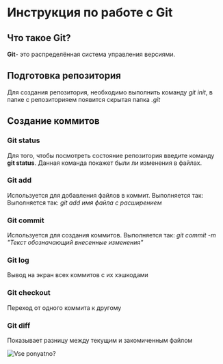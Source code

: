 # Инструкция по работе с Git

## Что такое Git?
**Git**- это распределённая система управления версиями.  

## Подготовка репозитория
Для создания репозитория, необходимо выполнить команду *git init*, в папке с репозиторияем появится скрытая папка *.git*

## Создание коммитов
### Git status
Для того, чтобы посмотреть состояние репозитория введите команду **git status**. Данная команда покажет были ли изменения в файлах.

### Git add
Используется для добавления файлов в коммит. Выполняется так: Выполняется так: *git add имя файла с расширением*

### Git commit
Используется для создания коммитов. Выполняется так: *git commit -m "Текст обозначающий внесенные изменения"*

### Git log
Вывод на экран всех коммитов с их хэшкодами

### Git checkout 
Переход от одного коммита к другому

### Git diff
Показывает разницу между текущим и закомиченным файлом

![Vse ponyatno?](mem.JPG)